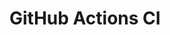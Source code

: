 # GitHub Actions CI






























































































































































































































































































































































































































































































































































































































































































































































































































































































































































































































































































































































































































































































































































































































































































































































